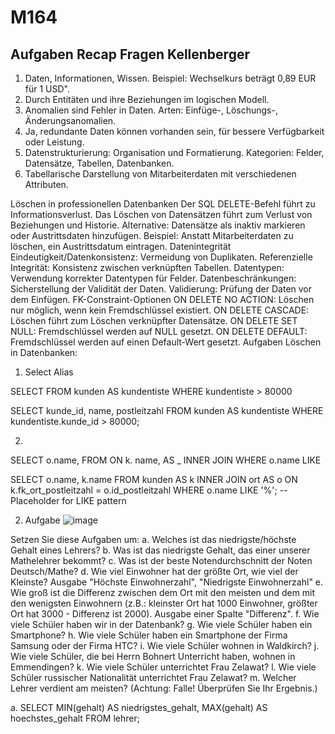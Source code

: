 # M164

## Aufgaben Recap Fragen Kellenberger


1. Daten, Informationen, Wissen. Beispiel: Wechselkurs beträgt 0,89 EUR für 1 USD".
2. Durch Entitäten und ihre Beziehungen im logischen Modell.
3. Anomalien sind Fehler in Daten. Arten: Einfüge-, Löschungs-, Änderungsanomalien.
4. Ja, redundante Daten können vorhanden sein, für bessere Verfügbarkeit oder Leistung.
5. Datenstrukturierung: Organisation und Formatierung. Kategorien: Felder, Datensätze, Tabellen, Datenbanken.
6. Tabellarische Darstellung von Mitarbeiterdaten mit verschiedenen Attributen.


Löschen in professionellen Datenbanken
Der SQL DELETE-Befehl führt zu Informationsverlust.
Das Löschen von Datensätzen führt zum Verlust von Beziehungen und Historie.
Alternative: Datensätze als inaktiv markieren oder Austrittsdaten hinzufügen.
Beispiel: Anstatt Mitarbeiterdaten zu löschen, ein Austrittsdatum eintragen.
Datenintegrität
Eindeutigkeit/Datenkonsistenz: Vermeidung von Duplikaten.
Referenzielle Integrität: Konsistenz zwischen verknüpften Tabellen.
Datentypen: Verwendung korrekter Datentypen für Felder.
Datenbeschränkungen: Sicherstellung der Validität der Daten.
Validierung: Prüfung der Daten vor dem Einfügen.
FK-Constraint-Optionen
ON DELETE NO ACTION: Löschen nur möglich, wenn kein Fremdschlüssel existiert.
ON DELETE CASCADE: Löschen führt zum Löschen verknüpfter Datensätze.
ON DELETE SET NULL: Fremdschlüssel werden auf NULL gesetzt.
ON DELETE DEFAULT: Fremdschlüssel werden auf einen Default-Wert gesetzt.
Aufgaben
Löschen in Datenbanken:

1. Select Alias

SELECT
FROM kunden AS kundentiste
WHERE kundentiste > 80000

SELECT kunde_id, name, postleitzahl
FROM kunden AS kundentiste
WHERE kundentiste.kunde_id > 80000;

2.

SELECT o.name,
FROM
ON
k. name,
AS
_ INNER JOIN
WHERE o.name LIKE

SELECT o.name, k.name
FROM kunden AS k
INNER JOIN ort AS o
ON k.fk_ort_postleitzahl = o.id_postleitzahl
WHERE o.name LIKE '%';  -- Placeholder for LIKE pattern

2. Aufgabe
   ![image](https://github.com/Jayjay2006Y/M164/assets/169802570/99750fba-cc71-4d55-9818-f3fd3b4264dc)










Setzen Sie diese Aufgaben um:
a.	Welches ist das niedrigste/höchste Gehalt eines Lehrers?
b.	Was ist das niedrigste Gehalt, das einer unserer Mathelehrer bekommt?
c.	Was ist der beste Notendurchschnitt der Noten Deutsch/Mathe?
d.	Wie viel Einwohner hat der größte Ort, wie viel der Kleinste? Ausgabe "Höchste Einwohnerzahl", "Niedrigste Einwohnerzahl"
e.	Wie groß ist die Differenz zwischen dem Ort mit den meisten und dem mit den wenigsten Einwohnern (z.B.: kleinster Ort hat 1000 Einwohner, größter Ort hat 3000 - Differenz ist 2000). Ausgabe einer Spalte "Differenz".
f.	Wie viele Schüler haben wir in der Datenbank?
g.	Wie viele Schüler haben ein Smartphone?
h.	Wie viele Schüler haben ein Smartphone der Firma Samsung oder der Firma HTC?
i.	Wie viele Schüler wohnen in Waldkirch?
j.	Wie viele Schüler, die bei Herrn Bohnert Unterricht haben, wohnen in Emmendingen?
k.	Wie viele Schüler unterrichtet Frau Zelawat?
l.	Wie viele Schüler russischer Nationalität unterrichtet Frau Zelawat?
m.	Welcher Lehrer verdient am meisten? (Achtung: Falle! Überprüfen Sie Ihr Ergebnis.)


a. SELECT MIN(gehalt) AS niedrigstes_gehalt, MAX(gehalt) AS hoechstes_gehalt
FROM lehrer;





